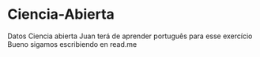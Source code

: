 # Ciencia-Abierta
Datos Ciencia abierta
Juan terá de aprender português para esse exercício
Bueno sigamos escribiendo en read.me